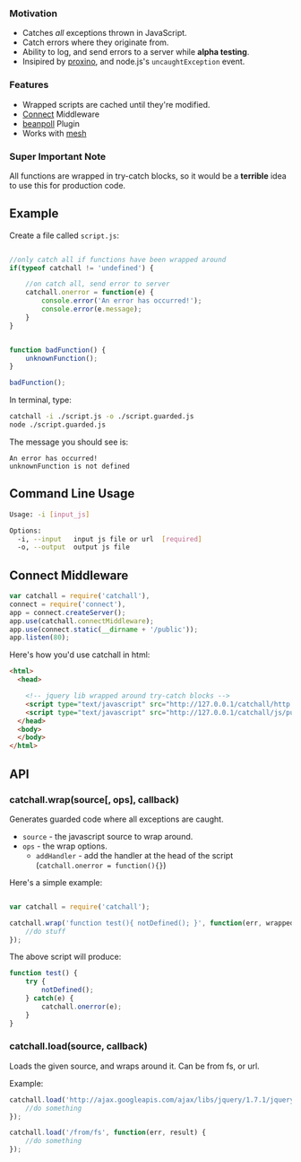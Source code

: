 
### Motivation
 
- Catches *all* exceptions thrown in JavaScript.
- Catch errors where they originate from.
- Ability to log, and send errors to a server while **alpha testing**. 
- Insipired by [proxino](https://www.proxino.com/), and node.js's `uncaughtException` event.

### Features

- Wrapped scripts are cached until they're modified.
- [Connect](/senchalabs/connect) Middleware
- [beanpoll](/crcn/beanpoll.js) Plugin
- Works with [mesh](/crcn/mesh.js)


### Super Important Note

All functions are wrapped in try-catch blocks, so it would be a **terrible** idea to use this for production code.

## Example

Create a file called `script.js`:

```javascript

//only catch all if functions have been wrapped around
if(typeof catchall != 'undefined') {

	//on catch all, send error to server
	catchall.onerror = function(e) {
		console.error('An error has occurred!');
		console.error(e.message);
	}	
}


function badFunction() {
	unknownFunction();
}

badFunction();

```

In terminal, type:

```bash
catchall -i ./script.js -o ./script.guarded.js
node ./script.guarded.js
```

The message you should see is:

```
An error has occurred!
unknownFunction is not defined
```

## Command Line Usage

```bash
Usage: -i [input_js]

Options:
  -i, --input   input js file or url  [required]
  -o, --output  output js file      
```

## Connect Middleware


```javascript
var catchall = require('catchall'),
connect = require('connect'),
app = connect.createServer();
app.use(catchall.connectMiddleware);
app.use(connect.static(__dirname + '/public'));
app.listen(80);
```

Here's how you'd use catchall in html:

```html
<html>
  <head>

    <!-- jquery lib wrapped around try-catch blocks -->
    <script type="text/javascript" src="http://127.0.0.1/catchall/http://site.com/scr.js"></script>
    <script type="text/javascript" src="http://127.0.0.1/catchall/js/public/script.js"></script>
  </head>
  <body>
  </body>
</html>
```

## API


### catchall.wrap(source[, ops], callback)

Generates guarded code where all exceptions are caught.

- `source` - the javascript source to wrap around.
- `ops` - the wrap options.
	- `addHandler` - add the handler at the head of the script (`catchall.onerror = function(){}`)

Here's a simple example:

```javascript

var catchall = require('catchall');

catchall.wrap('function test(){ notDefined(); }', function(err, wrappedSource) {
	//do stuff
});
```

The above script will produce:

```javascript
function test() {
	try {
		notDefined();
	} catch(e) {
		catchall.onerror(e);
	}
}
```

### catchall.load(source, callback)

Loads the given source, and wraps around it. Can be from fs, or url.

Example:

```javascript
catchall.load('http://ajax.googleapis.com/ajax/libs/jquery/1.7.1/jquery.js', function(err, result) {
	//do something
});

catchall.load('/from/fs', function(err, result) {
	//do something
});
```






